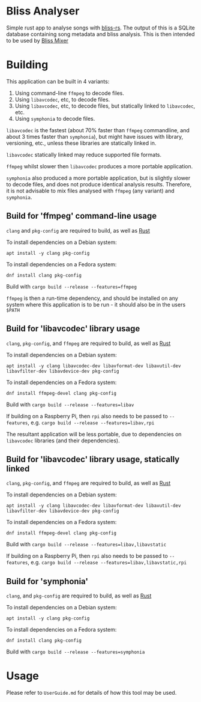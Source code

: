 # Bliss Analyser

Simple rust app to analyse songs with [bliss-rs](https://github.com/Polochon-street/bliss-rs).
The output of this is a SQLite database containing song metadata and
bliss analysis. This is then intended to be used by [Bliss Mixer](https://github.com/CDrummond/bliss-mixer)


# Building

This application can be built in 4 variants:

1. Using command-line `ffmpeg` to decode files.
2. Using `libavcodec`, etc, to decode files.
3. Using `libavcodec`, etc, to decode files, but statically linked to `libavcodec`, etc.
24. Using `symphonia` to decode files.


`libavcodec` is the fastest (about 70% faster than `ffmpeg` commandline, and about
3 times faster than `symphonia`), but might have issues with library, versioning, etc.,
unless these libraries are statically linked in.

`libavcodec` statically linked may reduce supported file formats.

`ffmpeg` whilst slower then `libavcodec` produces a more portable application.

`symphonia` also produced a more portable application, but is slightly slower to decode
files, and does not produce identical analysis results. Therefore, it is not advisable
to mix files analysed with `ffmpeg` (any variant) and `symphonia`.


## Build for 'ffmpeg' command-line usage

`clang` and `pkg-config` are required to build, as well as
[Rust](https://www.rust-lang.org/tools/install)

To install dependencies on a Debian system:

```
apt install -y clang pkg-config
```

To install dependencies on a Fedora system:
```
dnf install clang pkg-config
```

Build with `cargo build --release --features=ffmpeg`

`ffmpeg` is then a run-time dependency, and should be installed on any system where this application
is to be run - it should also be in the users `$PATH`


## Build for 'libavcodec' library usage

`clang`, `pkg-config`, and `ffmpeg` are required to build, as well as
[Rust](https://www.rust-lang.org/tools/install)

To install dependencies on a Debian system:

```
apt install -y clang libavcodec-dev libavformat-dev libavutil-dev libavfilter-dev libavdevice-dev pkg-config
```

To install dependencies on a Fedora system:
```
dnf install ffmpeg-devel clang pkg-config
```

Build with `cargo build --release --features=libav`

If building on a Raspberry Pi, then `rpi` also needs to be passed to `--features`, e.g.
`cargo build --release --features=libav,rpi`

The resultant application will be less portable, due to dependencies on `libavcodec` libraries (and
their dependencies).



## Build for 'libavcodec' library usage, statically linked

`clang`, `pkg-config`, and `ffmpeg` are required to build, as well as
[Rust](https://www.rust-lang.org/tools/install)

To install dependencies on a Debian system:

```
apt install -y clang libavcodec-dev libavformat-dev libavutil-dev libavfilter-dev libavdevice-dev pkg-config
```

To install dependencies on a Fedora system:
```
dnf install ffmpeg-devel clang pkg-config
```

Build with `cargo build --release --features=libav,libavstatic`

If building on a Raspberry Pi, then `rpi` also needs to be passed to `--features`, e.g.
`cargo build --release --features=libav,libavstatic,rpi`



## Build for 'symphonia'

`clang`, and `pkg-config` are required to build, as well as
[Rust](https://www.rust-lang.org/tools/install)

To install dependencies on a Debian system:

```
apt install -y clang pkg-config
```

To install dependencies on a Fedora system:
```
dnf install clang pkg-config
```

Build with `cargo build --release --features=symphonia`


# Usage

Please refer to `UserGuide.md` for details of how this tool may be used.
